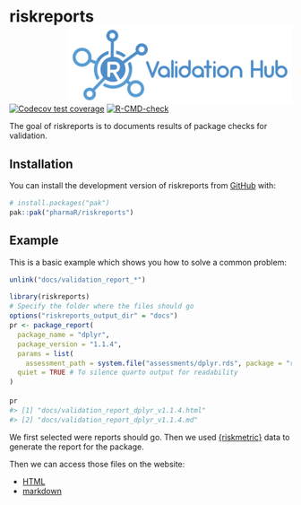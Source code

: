 
<!-- README.md is generated from README.Rmd. Please edit that file -->

# riskreports <a href="https://pharmar.github.io/riskreports/"><img src="man/figures/logo.svg" align="right" height="139" alt="riskreports website" /></a>

<!-- badges: start -->

[![Codecov test
coverage](https://codecov.io/gh/pharmaR/riskreports/graph/badge.svg)](https://app.codecov.io/gh/pharmaR/riskreports)
[![R-CMD-check](https://github.com/pharmaR/riskreports/actions/workflows/R-CMD-check.yaml/badge.svg)](https://github.com/pharmaR/riskreports/actions/workflows/R-CMD-check.yaml)
<!-- badges: end -->

The goal of riskreports is to documents results of package checks for
validation.

## Installation

You can install the development version of riskreports from
[GitHub](https://github.com/) with:

``` r
# install.packages("pak")
pak::pak("pharmaR/riskreports")
```

## Example

This is a basic example which shows you how to solve a common problem:

``` r
unlink("docs/validation_report_*")
```

``` r
library(riskreports)
# Specify the folder where the files should go
options("riskreports_output_dir" = "docs")
pr <- package_report(
  package_name = "dplyr",
  package_version = "1.1.4",
  params = list(
    assessment_path = system.file("assessments/dplyr.rds", package = "riskreports")),
  quiet = TRUE # To silence quarto output for readability
)

pr
#> [1] "docs/validation_report_dplyr_v1.1.4.html"
#> [2] "docs/validation_report_dplyr_v1.1.4.md"
```

We first selected were reports should go. Then we used
[{riskmetric}](https://cran.r-project.org/package=riskmetric) data to
generate the report for the package.

Then we can access those files on the website:

- [HTML](https://pharmar.github.io/validation_report_dplyr_v1.1.4.html)
- [markdown](https://pharmar.github.io/validation_report_dplyr_v1.1.4.md)
